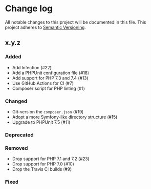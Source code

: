# Change log

All notable changes to this project will be documented in this file.
This project adheres to [Semantic Versioning](https://semver.org/).

## x.y.z

### Added
- Add Infection (#22)
- Add a PHPUnit configuration file (#18)
- Add support for PHP 7.3 and 7.4 (#13)
- Use GitHub Actions for CI (#7)
- Composer script for PHP linting (#1)

### Changed
- Git-version the `composer.json` (#19)
- Adopt a more Symfony-like directory structure (#15)
- Upgrade to PHPUnit 7.5 (#11)

### Deprecated

### Removed
- Drop support for PHP 7.1 and 7.2 (#23)
- Drop support for PHP 7.0 (#10)
- Drop the Travis CI builds (#9)

### Fixed
